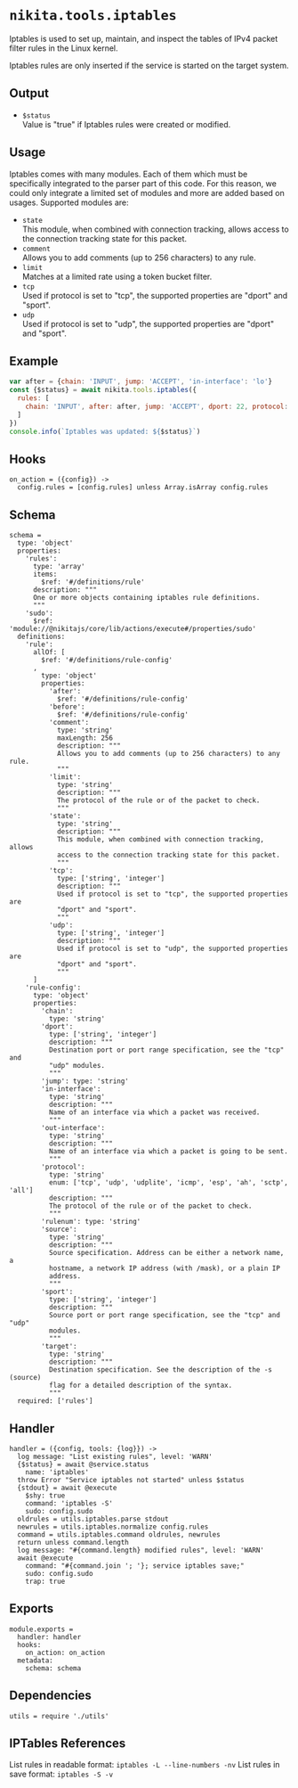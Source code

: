 
# `nikita.tools.iptables`

Iptables is used to set up, maintain, and inspect the tables of IPv4 packet 
filter rules in the Linux kernel.

Iptables rules are only inserted if the service is started on the target system.

## Output

* `$status`   
  Value is "true" if Iptables rules were created or modified.

## Usage

Iptables comes with many modules. Each of them which must be specifically 
integrated to the parser part of this code. For this reason, we could only
integrate a limited set of modules and more are added based on usages. Supported
modules are:

* `state`   
  This module, when combined with connection tracking, allows access to the
  connection tracking state for this packet.   
* `comment`   
  Allows you to add comments (up to 256 characters) to any rule.   
* `limit`   
  Matches at a limited rate using a token bucket filter.   
* `tcp`   
  Used if protocol is set to "tcp", the supported properties are "dport" and
  "sport".   
* `udp`   
  Used if protocol is set to "udp", the supported properties are "dport" and
  "sport".   

## Example

```js
var after = {chain: 'INPUT', jump: 'ACCEPT', 'in-interface': 'lo'}
const {$status} = await nikita.tools.iptables({
  rules: [
    chain: 'INPUT', after: after, jump: 'ACCEPT', dport: 22, protocol: 'tcp'
  ]
})
console.info(`Iptables was updated: ${$status}`)
```

## Hooks

    on_action = ({config}) ->
      config.rules = [config.rules] unless Array.isArray config.rules

## Schema

    schema =
      type: 'object'
      properties:
        'rules':
          type: 'array'
          items:
            $ref: '#/definitions/rule'
          description: """
          One or more objects containing iptables rule definitions.
          """
        'sudo':
          $ref: 'module://@nikitajs/core/lib/actions/execute#/properties/sudo'
      definitions:
        'rule':
          allOf: [
            $ref: '#/definitions/rule-config'
          ,
            type: 'object'
            properties:
              'after':
                $ref: '#/definitions/rule-config'
              'before':
                $ref: '#/definitions/rule-config'
              'comment':
                type: 'string'
                maxLength: 256
                description: """
                Allows you to add comments (up to 256 characters) to any rule.
                """
              'limit':
                type: 'string'
                description: """
                The protocol of the rule or of the packet to check.
                """
              'state':
                type: 'string'
                description: """
                This module, when combined with connection tracking, allows
                access to the connection tracking state for this packet.
                """
              'tcp':
                type: ['string', 'integer']
                description: """
                Used if protocol is set to "tcp", the supported properties are
                "dport" and "sport".
                """
              'udp':
                type: ['string', 'integer']
                description: """
                Used if protocol is set to "udp", the supported properties are
                "dport" and "sport".
                """
          ]
        'rule-config':
          type: 'object'
          properties:
            'chain':
              type: 'string'
            'dport':
              type: ['string', 'integer']
              description: """
              Destination port or port range specification, see the "tcp" and
              "udp" modules.
              """
            'jump': type: 'string'
            'in-interface':
              type: 'string'
              description: """
              Name of an interface via which a packet was received.
              """
            'out-interface':
              type: 'string'
              description: """
              Name of an interface via which a packet is going to be sent.
              """
            'protocol':
              type: 'string'
              enum: ['tcp', 'udp', 'udplite', 'icmp', 'esp', 'ah', 'sctp', 'all']
              description: """
              The protocol of the rule or of the packet to check.
              """
            'rulenum': type: 'string'
            'source':
              type: 'string'
              description: """
              Source specification. Address can be either a network name, a
              hostname, a network IP address (with /mask), or a plain IP
              address.
              """
            'sport':
              type: ['string', 'integer']
              description: """
              Source port or port range specification, see the "tcp" and "udp"
              modules.
              """
            'target':
              type: 'string'
              description: """
              Destination specification. See the description of the -s (source)
              flag for a detailed description of the syntax.
              """
      required: ['rules']

## Handler

    handler = ({config, tools: {log}}) ->
      log message: "List existing rules", level: 'WARN'
      {$status} = await @service.status
        name: 'iptables'
      throw Error "Service iptables not started" unless $status
      {stdout} = await @execute
        $shy: true
        command: 'iptables -S'
        sudo: config.sudo
      oldrules = utils.iptables.parse stdout
      newrules = utils.iptables.normalize config.rules
      command = utils.iptables.command oldrules, newrules
      return unless command.length
      log message: "#{command.length} modified rules", level: 'WARN'
      await @execute
        command: "#{command.join '; '}; service iptables save;"
        sudo: config.sudo
        trap: true

## Exports

    module.exports =
      handler: handler
      hooks:
        on_action: on_action
      metadata:
        schema: schema

## Dependencies

    utils = require './utils'

## IPTables References

List rules in readable format: `iptables -L --line-numbers -nv`
List rules in save format: `iptables -S -v`
